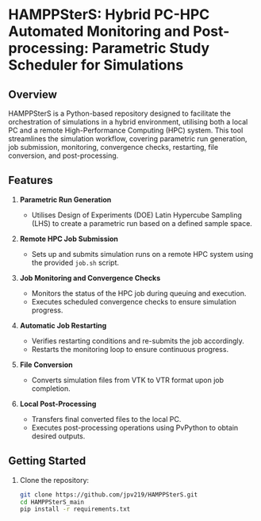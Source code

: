 # HAMPPSterS: Hybrid PC-HPC Automated Monitoring and Post-processing: Parametric Study Scheduler for Simulations

## Overview
HAMPPSterS is a Python-based repository designed to facilitate the orchestration of simulations in a hybrid environment, utilising both a local PC and a remote High-Performance Computing (HPC) system. This tool streamlines the simulation workflow, covering parametric run generation, job submission, monitoring, convergence checks, restarting, file conversion, and post-processing.

## Features
1. **Parametric Run Generation**
   - Utilises Design of Experiments (DOE) Latin Hypercube Sampling (LHS) to create a parametric run based on a defined sample space.

2. **Remote HPC Job Submission**
   - Sets up and submits simulation runs on a remote HPC system using the provided `job.sh` script.

3. **Job Monitoring and Convergence Checks**
   - Monitors the status of the HPC job during queuing and execution.
   - Executes scheduled convergence checks to ensure simulation progress.

4. **Automatic Job Restarting**
   - Verifies restarting conditions and re-submits the job accordingly.
   - Restarts the monitoring loop to ensure continuous progress.

5. **File Conversion**
   - Converts simulation files from VTK to VTR format upon job completion.

6. **Local Post-Processing**
   - Transfers final converted files to the local PC.
   - Executes post-processing operations using PvPython to obtain desired outputs.

## Getting Started
1. Clone the repository:
   ```bash
   git clone https://github.com/jpv219/HAMPPSterS.git
   cd HAMPPSterS_main
   pip install -r requirements.txt
